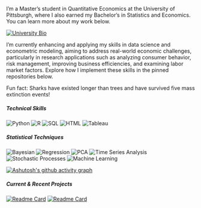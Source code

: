 
I’m a Master’s student in Quantitative Economics at the University of Pittsburgh, where I also earned my Bachelor’s in Statistics and Economics. You can learn more about my work below. 
 
 [![University Bio](https://img.shields.io/badge/University%20Bio-View%20Profile-blue?style=flat)](https://www.econ.pitt.edu/people/rory-quinlan)

I’m currently enhancing and applying my skills in data science and econometric modeling, aiming to address real-world economic challenges, particularly in research applications such as analyzing consumer behavior, risk management, improving business efficiencies, and examining labor market factors. Explore how I implement these skills in the pinned repositories below.


Fun fact: Sharks have existed longer than trees and have survived five mass extinction events!

##### Technical Skills
![Python](https://img.shields.io/badge/Python-3776AB?style=flat&logo=python&logoColor=white)
![R](https://img.shields.io/badge/R-276DC3?style=flat&logo=R&logoColor=white)
![SQL](https://img.shields.io/badge/SQL-2F6D97?style=flat&logo=mysql&logoColor=white)
![HTML](https://img.shields.io/badge/HTML-2F8F7B?style=flat&logo=html5&logoColor=white)
![Tableau](https://img.shields.io/badge/Tableau-0075B6?style=flat&logo=tableau&logoColor=white)


##### Statistical Techniques
![Bayesian](https://img.shields.io/badge/Bayesian%20Analysis-9B59B6?style=flat&logo=statistics&logoColor=white)
![Regression](https://img.shields.io/badge/Regression%20Analysis-0E76A8?style=flat&logo=statistics&logoColor=white)
![PCA](https://img.shields.io/badge/PCA-5B9BD5?style=flat)
![Time Series Analysis](https://img.shields.io/badge/Time%20Series%20Analysis-1E90FF?style=flat)
![Stochastic Processes](https://img.shields.io/badge/Stochastic%20Processes-6A5ACD?style=flat)
![Machine Learning](https://img.shields.io/badge/Machine%20Learning-3CB371?style=flat)


[![Ashutosh's github activity graph](https://github-readme-activity-graph.vercel.app/graph?username=RoryQo&bg_color=ffffff&color=000000&line=80b8f5&point=7a7a7a&area=true&hide_border=true&height=300&radius=0&custom_title=Rory's%20Contribution%20Graph&grid=false&days=25&area_color=80b8f5)](https://github.com/ashutosh00710/github-readme-activity-graph)


##### Current & Recent Projects
[![Readme Card](https://github-readme-stats.vercel.app/api/pin/?username=RoryQo&repo=Research-Reproduction_Causal-Effect-of-Government-Transfers-and-Government-Support&bg_color=00000000&theme=default)](https://github.com/RoryQo/Research-Reproduction_Causal-Effect-of-Government-Transfers-and-Government-Support)
[![Readme Card](https://github-readme-stats.vercel.app/api/pin/?username=RoryQo&repo=Research-Reproduction_Effect-of-Health-Risk-on-Housing-Prices&bg_color=00000000&theme=default)](https://github.com/RoryQo/Research-Reproduction_Effect-of-Health-Risk-on-Housing-Prices)

